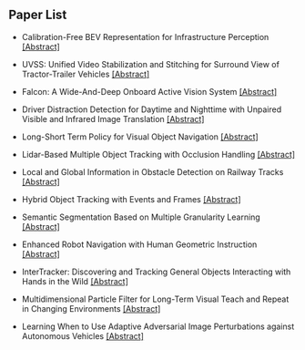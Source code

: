 ## Paper List

- Calibration-Free BEV Representation for Infrastructure Perception
[[Abstract]](https://events.infovaya.com/presentation?id=110099)

- UVSS: Unified Video Stabilization and Stitching for Surround View of Tractor-Trailer Vehicles
[[Abstract]](https://events.infovaya.com/presentation?id=110102)

- Falcon: A Wide-And-Deep Onboard Active Vision System
[[Abstract]](https://events.infovaya.com/presentation?id=110105)

- Driver Distraction Detection for Daytime and Nighttime with Unpaired Visible and Infrared Image Translation
[[Abstract]](https://events.infovaya.com/presentation?id=110108)

- Long-Short Term Policy for Visual Object Navigation
[[Abstract]](https://events.infovaya.com/presentation?id=110111)

- Lidar-Based Multiple Object Tracking with Occlusion Handling
[[Abstract]](https://events.infovaya.com/presentation?id=110114)

- Local and Global Information in Obstacle Detection on Railway Tracks
[[Abstract]](https://events.infovaya.com/presentation?id=110117)

- Hybrid Object Tracking with Events and Frames
[[Abstract]](https://events.infovaya.com/presentation?id=110120)

- Semantic Segmentation Based on Multiple Granularity Learning
[[Abstract]](https://events.infovaya.com/presentation?id=110123)

- Enhanced Robot Navigation with Human Geometric Instruction
[[Abstract]](https://events.infovaya.com/presentation?id=110126)

- InterTracker: Discovering and Tracking General Objects Interacting with Hands in the Wild
[[Abstract]](https://events.infovaya.com/presentation?id=110129)

- Multidimensional Particle Filter for Long-Term Visual Teach and Repeat in Changing Environments
[[Abstract]](https://events.infovaya.com/presentation?id=110132)

- Learning When to Use Adaptive Adversarial Image Perturbations against Autonomous Vehicles
[[Abstract]](https://events.infovaya.com/presentation?id=110135)

